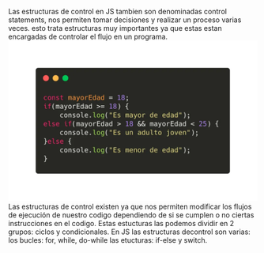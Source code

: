 Las estructuras de control en JS tambien son denominadas control statements, nos  permiten tomar decisiones y realizar un proceso varias veces. esto trata estructuras muy importantes ya que estas estan encargadas de controlar el flujo en un programa.
![alt text](image.png) 
Las estructuras de control existen ya que nos permiten modificar los flujos de ejecución de nuestro codigo dependiendo de si se cumplen o no ciertas instrucciones en el codigo. Estas estucturas las podemos dividir en 2 grupos: ciclos y condicionales.
En JS las estructuras decontrol son varias:
los bucles: for, while, do-while
las etucturas: if-else y switch.